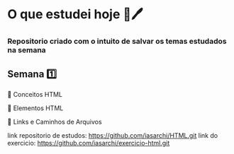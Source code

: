 # O que estudei hoje 📖🖊️

### Repositorio criado com o intuito de salvar os temas estudados na semana

## Semana 1️⃣ 
🔹 Conceitos HTML

🔹 Elementos HTML

🔹 Links e Caminhos de Arquivos

link repositorio de estudos: https://github.com/iasarchi/HTML.git
link do exercicio: https://github.com/iasarchi/exercicio-html.git
